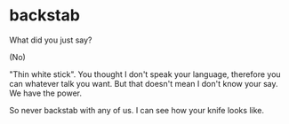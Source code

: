 # backstab

What did you just say?

(No)

"Thin white stick". You thought I don't speak your language, therefore you can whatever talk you want. But that doesn't mean I don't know your say. We have the power.

So never backstab with any of us. I can see how your knife looks like.